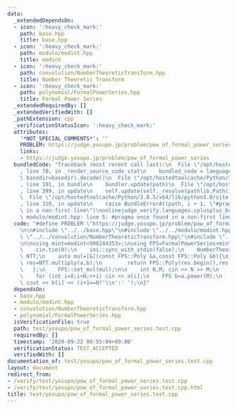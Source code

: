 ```yaml
---
data:
  _extendedDependsOn:
  - icon: ':heavy_check_mark:'
    path: base.hpp
    title: base.hpp
  - icon: ':heavy_check_mark:'
    path: modulo/modint.hpp
    title: modint
  - icon: ':heavy_check_mark:'
    path: convolution/NumberTheoreticTransform.hpp
    title: Number Theoretic Transform
  - icon: ':heavy_check_mark:'
    path: polynomial/FormalPowerSeries.hpp
    title: Formal Power Series
  _extendedRequiredBy: []
  _extendedVerifiedWith: []
  _pathExtension: cpp
  _verificationStatusIcon: ':heavy_check_mark:'
  attributes:
    '*NOT_SPECIAL_COMMENTS*': ''
    PROBLEM: https://judge.yosupo.jp/problem/pow_of_formal_power_series
    links:
    - https://judge.yosupo.jp/problem/pow_of_formal_power_series
  bundledCode: "Traceback (most recent call last):\n  File \"/opt/hostedtoolcache/Python/3.8.5/x64/lib/python3.8/site-packages/onlinejudge_verify/documentation/build.py\"\
    , line 70, in _render_source_code_stat\n    bundled_code = language.bundle(stat.path,\
    \ basedir=basedir).decode()\n  File \"/opt/hostedtoolcache/Python/3.8.5/x64/lib/python3.8/site-packages/onlinejudge_verify/languages/cplusplus.py\"\
    , line 191, in bundle\n    bundler.update(path)\n  File \"/opt/hostedtoolcache/Python/3.8.5/x64/lib/python3.8/site-packages/onlinejudge_verify/languages/cplusplus_bundle.py\"\
    , line 399, in update\n    self.update(self._resolve(pathlib.Path(included), included_from=path))\n\
    \  File \"/opt/hostedtoolcache/Python/3.8.5/x64/lib/python3.8/site-packages/onlinejudge_verify/languages/cplusplus_bundle.py\"\
    , line 310, in update\n    raise BundleErrorAt(path, i + 1, \"#pragma once found\
    \ in a non-first line\")\nonlinejudge_verify.languages.cplusplus_bundle.BundleErrorAt:\
    \ modulo/modint.hpp: line 5: #pragma once found in a non-first line\n"
  code: "#define PROBLEM \"https://judge.yosupo.jp/problem/pow_of_formal_power_series\"\
    \n\n#include \"../../base.hpp\"\n#include \"../../modulo/modint.hpp\"\n#include\
    \ \"../../convolution/NumberTheoreticTransform.hpp\"\n#include \"../../polynomial/FormalPowerSeries.hpp\"\
    \n\nusing mint=modint<998244353>;\nusing FPS=FormalPowerSeries<mint>;\n\nint main(){\n\
    \    cin.tie(0);\n    ios::sync_with_stdio(false);\n    NumberTheoreticTransform<998244353>\
    \ NTT;\n    auto mul=[&](const FPS::Poly &a,const FPS::Poly &b){\n        auto\
    \ res=NTT.multiply(a,b);\n        return FPS::Poly(res.begin(),res.end());\n \
    \   };\n    FPS::set_mul(mul);\n\n    int N,M; cin >> N >> M;\n    FPS a(N);\n\
    \    for (int i=0;i<N;++i) cin >> a[i];\n    FPS b=a.power(M);\n    for (int i=0;i<N;++i)\
    \ cout << b[i] << (i+1==N?'\\n':' ');\n}"
  dependsOn:
  - base.hpp
  - modulo/modint.hpp
  - convolution/NumberTheoreticTransform.hpp
  - polynomial/FormalPowerSeries.hpp
  isVerificationFile: true
  path: test/yosupo/pow_of_formal_power_series.test.cpp
  requiredBy: []
  timestamp: '2020-09-22 00:55:04+09:00'
  verificationStatus: TEST_ACCEPTED
  verifiedWith: []
documentation_of: test/yosupo/pow_of_formal_power_series.test.cpp
layout: document
redirect_from:
- /verify/test/yosupo/pow_of_formal_power_series.test.cpp
- /verify/test/yosupo/pow_of_formal_power_series.test.cpp.html
title: test/yosupo/pow_of_formal_power_series.test.cpp
---
```

